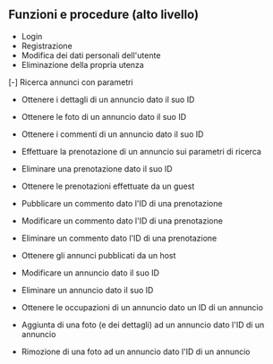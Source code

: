 ## Funzioni e procedure (alto livello)
- Login
- Registrazione
- Modifica dei dati personali dell'utente
- Eliminazione della propria utenza

[-] Ricerca annunci con parametri
- Ottenere i dettagli di un annuncio dato il suo ID
- Ottenere le foto di un annuncio dato il suo ID
- Ottenere i commenti di un annuncio dato il suo ID

- Effettuare la prenotazione di un annuncio sui parametri di ricerca
- Eliminare una prenotazione dato il suo ID
- Ottenere le prenotazioni effettuate da un guest

- Pubblicare un commento dato l'ID di una prenotazione
- Modificare un commento dato l'ID di una prenotazione
- Eliminare un commento dato l'ID di una prenotazione

- Ottenere gli annunci pubblicati da un host
- Modificare un annuncio dato il suo ID
- Eliminare un annuncio dato il suo ID

- Ottenere le occupazioni di un annuncio dato un ID di un annuncio

- Aggiunta di una foto (e dei dettagli) ad un annuncio dato l'ID di un annuncio
- Rimozione di una foto ad un annuncio dato l'ID di un annuncio